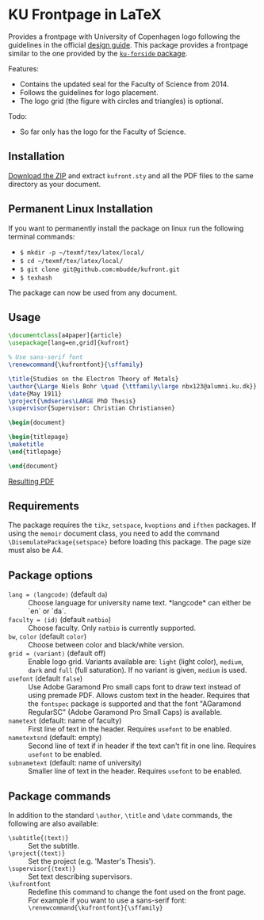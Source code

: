 # KU Frontpage in LaTeX

Provides a frontpage with University of Copenhagen logo following the
guidelines in the official [design guide](http://designguide.ku.dk). This
package provides a frontpage similar to the one provided by the [`ku-forside`
package](http://www.math.ku.dk/~m00cha/).

Features:

 - Contains the updated seal for the Faculty of Science from 2014.
 - Follows the guidelines for logo placement.
 - The logo grid (the figure with circles and triangles) is optional.

Todo:

 - So far only has the logo for the Faculty of Science.

## Installation

[Download the ZIP](https://github.com/mbudde/kufront/archive/master.zip) and extract `kufront.sty` and all the PDF files to the same directory as your document.

## Permanent Linux Installation
If you want to permanently install the package on linux run the following
terminal commands:
 - ```$ mkdir -p ~/texmf/tex/latex/local/```
 - ```$ cd ~/texmf/tex/latex/local/```
 - ```$ git clone git@github.com:mbudde/kufront.git```
 - ```$ texhash```

The package can now be used from any document.

## Usage

```tex
\documentclass[a4paper]{article}
\usepackage[lang=en,grid]{kufront}

% Use sans-serif font
\renewcommand{\kufrontfont}{\sffamily}

\title{Studies on the Electron Theory of Metals}
\author{\Large Niels Bohr \quad {\ttfamily\large nbx123@alumni.ku.dk}}
\date{May 1911}
\project{\mdseries\LARGE PhD Thesis}
\supervisor{Supervisor: Christian Christiansen}

\begin{document}

\begin{titlepage}
\maketitle
\end{titlepage}

\end{document}
```
[Resulting PDF](https://github.com/mbudde/kufront/raw/master/example.pdf)

## Requirements

The package requires the `tikz`, `setspace`, `kvoptions` and `ifthen` packages.
If using the `memoir` document class, you need to add the command
`\DisemulatePackage{setspace}` before loading this package. The page size must
also be A4.

## Package options

<dl>
<dt><code>lang = ⟨langcode⟩</code> (default <code>da</code>)</dt>
<dd>Choose language for university name text. *langcode* can either be `en` or `da`. </dd>

<dt><code>faculty = ⟨id⟩</code> (default <code>natbio</code>)</dt>
<dd>Choose faculty. Only <code>natbio</code> is currently supported. </dd>

<dt><code>bw</code>, <code>color</code> (default <code>color</code>)</dt>
<dd>Choose between color and black/white version.</dd>

<dt><code>grid = ⟨variant⟩</code> (default off)</dt>
<dd>Enable logo grid. Variants available are: <code>light</code> (light color), <code>medium</code>, <code>dark</code> and <code>full</code> (full saturation). If no variant is given, <code>medium</code> is used.</dd>

<dt><code>usefont</code> (default <code>false</code>)</dt>
<dd>Use Adobe Garamond Pro small caps font to draw text instead of using premade PDF. Allows custom text in the header. Requires that the <code>fontspec</code> package is supported and that the font "AGaramond RegularSC" (Adobe Garamond Pro Small Caps) is available.</dd>

<dt><code>nametext</code> (default: name of faculty)</dt>
<dd>First line of text in the header. Requires <code>usefont</code> to be enabled.</dd>

<dt><code>nametextsnd</code> (default: empty)</dt>
<dd>Second line of text if in header if the text can't fit in one line. Requires <code>usefont</code> to be enabled.</dd>

<dt><code>subnametext</code> (default: name of university)</dt>
<dd>Smaller line of text in the header. Requires <code>usefont</code> to be enabled.</dd>
</dl>

## Package commands

In addition to the standard `\author`, `\title` and `\date` commands, the following are also available:
<dl>
<dt><code>\subtitle{⟨text⟩}</code></dt>
<dd>Set the subtitle.</dd>

<dt><code>\project{⟨text⟩}</code></dt>
<dd>Set the project (e.g. 'Master's Thesis').</dd>

<dt><code>\supervisor{⟨text⟩}</code></dt>
<dd>Set text describing supervisors.</dd>

<dt><code>\kufrontfont</code></dt>
<dd>Redefine this command to change the font used on the front page. For example if you want to use a sans-serif font: <code>\renewcommand{\kufrontfont}{\sffamily}</code></dd>
</dl>

